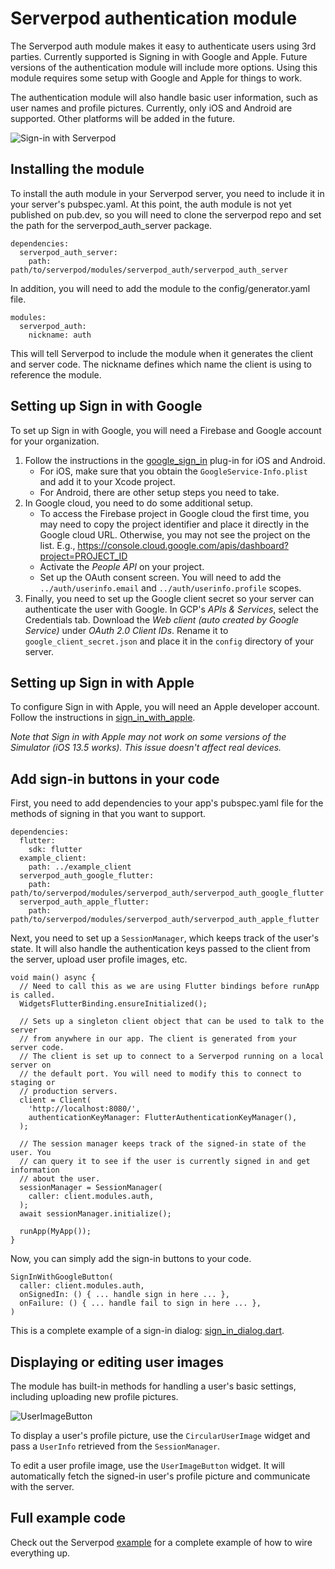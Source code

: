 # Serverpod authentication module
The Serverpod auth module makes it easy to authenticate users using 3rd parties. Currently supported is Signing in with Google and Apple. Future versions of the authentication module will include more options. Using this module requires some setup with Google and Apple for things to work.

The authentication module will also handle basic user information, such as user names and profile pictures. Currently, only iOS and Android are supported. Other platforms will be added in the future.

![Sign-in with Serverpod](https://github.com/serverpod/serverpod/raw/master/misc/images/sign-in.png)

## Installing the module
To install the auth module in your Serverpod server, you need to include it in your server's pubspec.yaml. At this point, the auth module is not yet published on pub.dev, so you will need to clone the serverpod repo and set the path for the serverpod_auth_server package.

    dependencies:
      serverpod_auth_server:
        path: path/to/serverpod/modules/serverpod_auth/serverpod_auth_server

In addition, you will need to add the module to the config/generator.yaml file.

    modules:
      serverpod_auth:
        nickname: auth

This will tell Serverpod to include the module when it generates the client and server code. The nickname defines which name the client is using to reference the module.

## Setting up Sign in with Google
To set up Sign in with Google, you will need a Firebase and Google account for your organization.

1. Follow the instructions in the [google_sign_in](https://pub.dev/packages/google_sign_in) plug-in for iOS and Android.
   - For iOS, make sure that you obtain the `GoogleService-Info.plist` and add it to your Xcode project.
   - For Android, there are other setup steps you need to take.
2. In Google cloud, you need to do some additional setup.
   - To access the Firebase project in Google cloud the first time, you may need to copy the project identifier and place it directly in the Google cloud URL. Otherwise, you may not see the project on the list. E.g., https://console.cloud.google.com/apis/dashboard?project=PROJECT_ID
   - Activate the _People API_ on your project.
   - Set up the OAuth consent screen. You will need to add the `../auth/userinfo.email` and `../auth/userinfo.profile` scopes.
3. Finally, you need to set up the Google client secret so your server can authenticate the user with Google. In GCP's _APIs & Services_, select the Credentials tab. Download the _Web client (auto created by Google Service)_ under _OAuth 2.0 Client IDs_. Rename it to `google_client_secret.json` and place it in the `config` directory of your server.

## Setting up Sign in with Apple
To configure Sign in with Apple, you will need an Apple developer account. Follow the instructions in [sign_in_with_apple](https://pub.dev/packages/sign_in_with_apple).

_Note that Sign in with Apple may not work on some versions of the Simulator (iOS 13.5 works). This issue doesn't affect real devices._

## Add sign-in buttons in your code
First, you need to add dependencies to your app's pubspec.yaml file for the methods of signing in that you want to support.

    dependencies:
      flutter:
        sdk: flutter
      example_client:
        path: ../example_client
      serverpod_auth_google_flutter:
        path: path/to/serverpod/modules/serverpod_auth/serverpod_auth_google_flutter
      serverpod_auth_apple_flutter:
        path: path/to/serverpod/modules/serverpod_auth/serverpod_auth_apple_flutter

Next, you need to set up a `SessionManager`, which keeps track of the user's state. It will also handle the authentication keys passed to the client from the server, upload user profile images, etc.

    void main() async {
      // Need to call this as we are using Flutter bindings before runApp is called.
      WidgetsFlutterBinding.ensureInitialized();
    
      // Sets up a singleton client object that can be used to talk to the server
      // from anywhere in our app. The client is generated from your server code.
      // The client is set up to connect to a Serverpod running on a local server on
      // the default port. You will need to modify this to connect to staging or
      // production servers.
      client = Client(
        'http://localhost:8080/',
        authenticationKeyManager: FlutterAuthenticationKeyManager(),
      );
    
      // The session manager keeps track of the signed-in state of the user. You
      // can query it to see if the user is currently signed in and get information
      // about the user.
      sessionManager = SessionManager(
        caller: client.modules.auth,
      );
      await sessionManager.initialize();
    
      runApp(MyApp());
    }

Now, you can simply add the sign-in buttons to your code.

    SignInWithGoogleButton(
      caller: client.modules.auth,
      onSignedIn: () { ... handle sign in here ... },
      onFailure: () { ... handle fail to sign in here ... },
    )


This is a complete example of a sign-in dialog: [sign_in_dialog.dart](https://github.com/serverpod/serverpod/blob/master/packages/serverpod/example/example_flutter/lib/src/sign_in_dialog.dart).

## Displaying or editing user images
The module has built-in methods for handling a user's basic settings, including uploading new profile pictures.

![UserImageButton](https://github.com/serverpod/serverpod/raw/master/misc/images/user-image-button.png)

To display a user's profile picture, use the `CircularUserImage` widget and pass a `UserInfo` retrieved from the `SessionManager`.

To edit a user profile image, use the `UserImageButton` widget. It will automatically fetch the signed-in user's profile picture and communicate with the server.

## Full example code
Check out the Serverpod [example](https://github.com/serverpod/serverpod/tree/master/packages/serverpod/example) for a complete example of how to wire everything up.